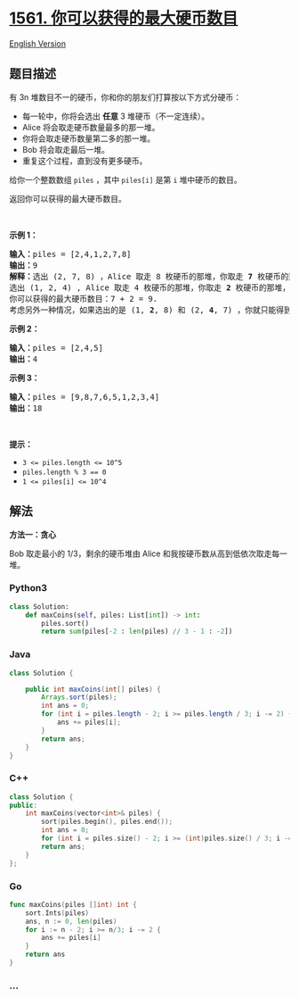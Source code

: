 # [1561. 你可以获得的最大硬币数目](https://leetcode.cn/problems/maximum-number-of-coins-you-can-get)

[English Version](/solution/1500-1599/1561.Maximum%20Number%20of%20Coins%20You%20Can%20Get/README_EN.md)

## 题目描述

<!-- 这里写题目描述 -->

<p>有 3n 堆数目不一的硬币，你和你的朋友们打算按以下方式分硬币：</p>

<ul>
	<li>每一轮中，你将会选出 <strong>任意</strong> 3 堆硬币（不一定连续）。</li>
	<li>Alice 将会取走硬币数量最多的那一堆。</li>
	<li>你将会取走硬币数量第二多的那一堆。</li>
	<li>Bob 将会取走最后一堆。</li>
	<li>重复这个过程，直到没有更多硬币。</li>
</ul>

<p>给你一个整数数组 <code>piles</code> ，其中 <code>piles[i]</code> 是第 <code>i</code> 堆中硬币的数目。</p>

<p>返回你可以获得的最大硬币数目。</p>

<p>&nbsp;</p>

<p><strong>示例 1：</strong></p>

<pre><strong>输入：</strong>piles = [2,4,1,2,7,8]
<strong>输出：</strong>9
<strong>解释：</strong>选出 (2, 7, 8) ，Alice 取走 8 枚硬币的那堆，你取走 <strong>7</strong> 枚硬币的那堆，Bob 取走最后一堆。
选出 (1, 2, 4) , Alice 取走 4 枚硬币的那堆，你取走 <strong>2</strong> 枚硬币的那堆，Bob 取走最后一堆。
你可以获得的最大硬币数目：7 + 2 = 9.
考虑另外一种情况，如果选出的是 (1, <strong>2</strong>, 8) 和 (2, <strong>4</strong>, 7) ，你就只能得到 2 + 4 = 6 枚硬币，这不是最优解。
</pre>

<p><strong>示例 2：</strong></p>

<pre><strong>输入：</strong>piles = [2,4,5]
<strong>输出：</strong>4
</pre>

<p><strong>示例 3：</strong></p>

<pre><strong>输入：</strong>piles = [9,8,7,6,5,1,2,3,4]
<strong>输出：</strong>18
</pre>

<p>&nbsp;</p>

<p><strong>提示：</strong></p>

<ul>
	<li><code>3 &lt;= piles.length &lt;= 10^5</code></li>
	<li><code>piles.length % 3 == 0</code></li>
	<li><code>1 &lt;= piles[i] &lt;= 10^4</code></li>
</ul>

## 解法

<!-- 这里可写通用的实现逻辑 -->

**方法一：贪心**

Bob 取走最小的 1/3，剩余的硬币堆由 Alice 和我按硬币数从高到低依次取走每一堆。

<!-- tabs:start -->

### **Python3**

<!-- 这里可写当前语言的特殊实现逻辑 -->

```python
class Solution:
    def maxCoins(self, piles: List[int]) -> int:
        piles.sort()
        return sum(piles[-2 : len(piles) // 3 - 1 : -2])
```

### **Java**

<!-- 这里可写当前语言的特殊实现逻辑 -->

```java
class Solution {

    public int maxCoins(int[] piles) {
        Arrays.sort(piles);
        int ans = 0;
        for (int i = piles.length - 2; i >= piles.length / 3; i -= 2) {
            ans += piles[i];
        }
        return ans;
    }
}
```

### **C++**

```cpp
class Solution {
public:
    int maxCoins(vector<int>& piles) {
        sort(piles.begin(), piles.end());
        int ans = 0;
        for (int i = piles.size() - 2; i >= (int)piles.size() / 3; i -= 2) ans += piles[i];
        return ans;
    }
};
```

### **Go**

```go
func maxCoins(piles []int) int {
	sort.Ints(piles)
	ans, n := 0, len(piles)
	for i := n - 2; i >= n/3; i -= 2 {
		ans += piles[i]
	}
	return ans
}
```

### **...**

```

```

<!-- tabs:end -->

